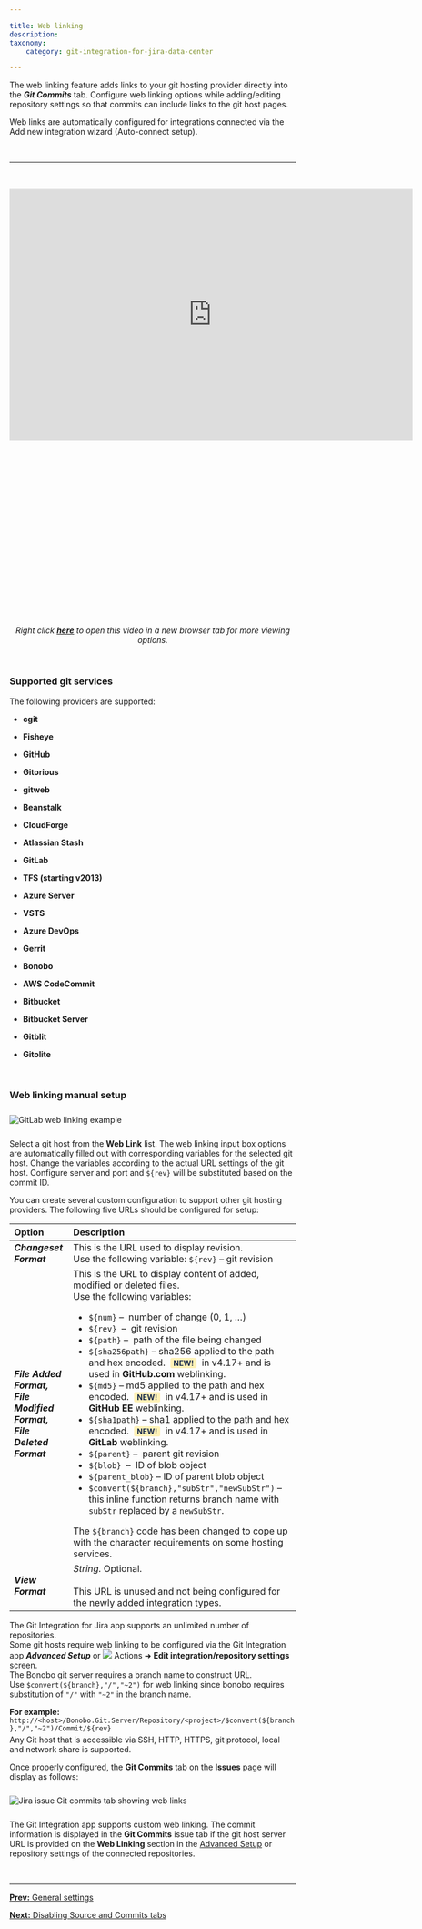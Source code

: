 ```yaml
---

title: Web linking
description:
taxonomy:
    category: git-integration-for-jira-data-center

---
```


The web linking feature adds links to your git hosting provider directly into the _**Git Commits**_ tab. Configure web linking options while adding/editing repository settings so that commits can include links to the git host pages.

<div class="bbb-callout bbb--tip">
    <div class="irow">
        <div class="ilogobox">
            <span class="logoimg"></span>
        </div>
        <div class="imsgbox">
            Web links are automatically configured for integrations connected via the Add new integration wizard (Auto-connect setup).
        </div>
    </div>
</div>

&nbsp;
* * *
&nbsp;

<div class='embed-container' style='padding-bottom:62.5%'>
    <iframe width='709' height='443' src='https://fast.wistia.com/embed/iframe/zfxfemq7z8?videoFoam=true' frameborder='0' allowfullscreen ></iframe>
</div>

<div align='center' style='margin-top:10px'>
    <i>Right click <a href='https://bigbrassband.wistia.com/medias/zfxfemq7z8'><b>here</b></a> to open this video in a new browser tab for more viewing options.</i>
</div>

&nbsp;

### Supported git services

The following providers are supported:

*   **cgit**

*   **Fisheye**

*   **GitHub**

*   **Gitorious**

*   **gitweb**

*   **Beanstalk**

*   **CloudForge**

*   **Atlassian Stash**

*   **GitLab**

*   **TFS (starting v2013)**

*   **Azure Server**

*   **VSTS**

*   **Azure DevOps**

*   **Gerrit**

*   **Bonobo**

*   **AWS CodeCommit**

*   **Bitbucket**

*   **Bitbucket Server**

*   **Gitblit**

*   **Gitolite**

&nbsp;

### Web linking manual setup

<img src='/wp-content/uploads/gij-gitlab-guide-web-linking.png' style='display:block;margin:25px auto;max-width:100%' alt='GitLab web linking example'/>

Select a git host from the **Web Link** list. The web linking input box options are automatically filled out with corresponding variables for the selected git host. Change the variables according to the actual URL settings of the git host. Configure server and port and `${rev}` will be substituted based on the commit ID.

You can create several custom configuration to support other git hosting providers. The following five URLs should be configured for setup:

| Option | Description |
| :--- | :--- |
| _**Changeset Format**_ | This is the URL used to display revision.  <br>Use the following variable: `${rev}` – git revision |
| _**File Added Format,**_  <br>_**File Modified Format,**_  <br>_**File Deleted Format**_ | This is the URL to display content of added, modified or deleted files.<br>Use the following variables:<ul><li>`${num}` –  number of change (0, 1, …)</li><li>`${rev}`  –  git revision</li><li>`${path}` –  path of the file being changed</li><li>`${sha256path}`  –  sha256 applied to the path and hex encoded. <b style='background-color:#FFF1B6; padding:1px 5px; color:#172A4C; border-radius:3px; margin: 0 5px; font-size: small;'>NEW!</b> in v4.17+ and is used in <b>GitHub.com</b> weblinking.</li><li>`${md5}`  –  md5 applied to the path and hex encoded. <b style='background-color:#FFF1B6; padding:1px 5px; color:#172A4C; border-radius:3px; margin: 0 5px; font-size: small;'>NEW!</b> in v4.17+ and is used in <b>GitHub EE</b> weblinking.</li><li>`${sha1path}`  –  sha1 applied to the path and hex encoded. <b style='background-color:#FFF1B6; padding:1px 5px; color:#172A4C; border-radius:3px; margin: 0 5px; font-size: small;'>NEW!</b> in v4.17+ and is used in <b>GitLab</b> weblinking.</li><li>`${parent}` –  parent git revision</li><li>`${blob}`  –  ID of blob object</li><li>`${parent_blob}` – ID of parent blob object</li><li>`$convert(${branch},"subStr","newSubStr")` – this inline function returns branch name with `subStr` replaced by a `newSubStr`.</li></ul><div class="bbb-callout bbb--info" style='margin-bottom:0px;'><div class="irow"><div class="ilogobox"><span class="logoimg"></span></div><div class="imsgbox">The <code>${branch}</code> code has been changed to cope up with the character requirements on some hosting services.</div></div></div> |
| _**View Format**_ | _String._ Optional. <br><br>This URL is unused and not being configured for the newly added integration types. |

<div class="bbb-callout bbb--tip">
    <div class="irow">
    <div class="ilogobox">
        <span class="logoimg"></span>
    </div>
    <div class="imsgbox">
        The Git Integration for Jira app supports an unlimited number of repositories.
    </div>
    </div>
</div>

<div class="bbb-callout bbb--info">
    <div class="irow">
    <div class="ilogobox">
        <span class="logoimg"></span>
    </div>
    <div class="imsgbox">
        Some git hosts require web linking to be configured via the Git Integration app <b><i>Advanced Setup</i></b> or <img src='/wp-content/uploads/actions-icon.png' /> Actions ➜ <b>Edit integration/repository settings</b> screen.
    </div>
    </div>
</div>

<div class="bbb-callout bbb--note">
    <div class="irow">
        <div class="ilogobox">
            <span class="logoimg"></span>
        </div>
        <div class="imsgbox">
            The Bonobo git server requires a branch name to construct URL. Use <code>$convert(${branch},"/","~2")</code> for web linking since bonobo requires substitution of <code>"/"</code> with <code>"~2"</code> in the branch name.
            <p style='margin-bottom:-10px !important'>
                <b>For example:</b><br>
                <code>http://&lt;host&gt;/Bonobo.Git.Server/Repository/&lt;project&gt;/$convert(${branch},"/","~2")/Commit/${rev}</code>
            </p>
        </div>
    </div>
</div>

Any Git host that is accessible via SSH, HTTP, HTTPS, git protocol, local and network share is supported.

Once properly configured, the **Git Commits** tab on the **Issues** page will display as follows:

<img src='/wp-content/uploads/gij-git-commits-clickable-web-links.png' style='display:block;margin:25px auto;max-width:100%' alt='Jira issue Git commits tab showing web links' />

The Git Integration app supports custom web linking. The commit information is displayed in the **Git Commits** issue tab if the git host server URL is provided on the **Web Linking** section in the [Advanced Setup](/git-integration-for-jira-data-center/connecting-a-repository-via-advanced-setup) or repository settings of the connected repositories.

&nbsp;
* * *

[**Prev:** General settings](/git-integration-for-jira-data-center/general-settings-docs-gij-self-managed)

[**Next:** Disabling Source and Commits tabs](/git-integration-for-jira-data-center/disabling-Source-and-Commits-tabs-gij-self-managed)

